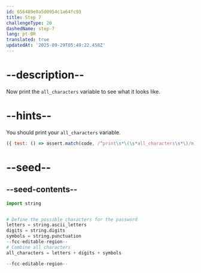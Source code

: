 ```yaml
---
id: 656489e0a5d0954c1a64fc93
title: Step 7
challengeType: 20
dashedName: step-7
lang: pt-BR
translated: true
updatedAt: '2025-09-29T05:49:22.458Z'
---
```


# --description--

Now print the `all_characters` variable to see what it looks like.

# --hints--

You should print your `all_characters` variable.

```js
({ test: () => assert.match(code, /^print\s*\(\s*all_characters\s*\)/m) })
```

# --seed--

## --seed-contents--

```py
import string


# Define the possible characters for the password
letters = string.ascii_letters
digits = string.digits
symbols = string.punctuation
--fcc-editable-region--
# Combine all characters
all_characters = letters + digits + symbols

--fcc-editable-region--
```

